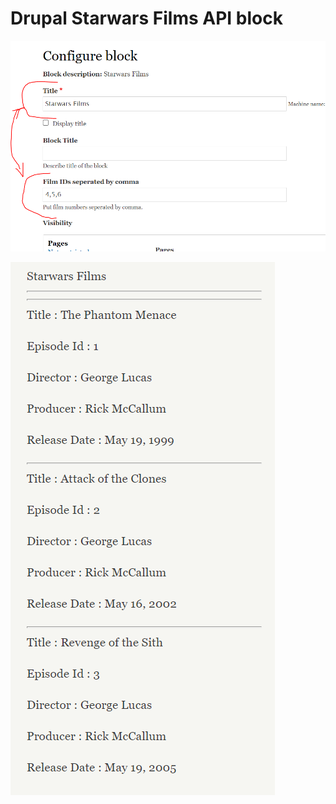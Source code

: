 # Drupal Starwars Films API block

![Screenshot 1 - Configuration](/screenshot01.png?raw=true  "Configuration")

![Screenshot 2 - Configuration](/screenshot02.png?raw=true  "Block")

